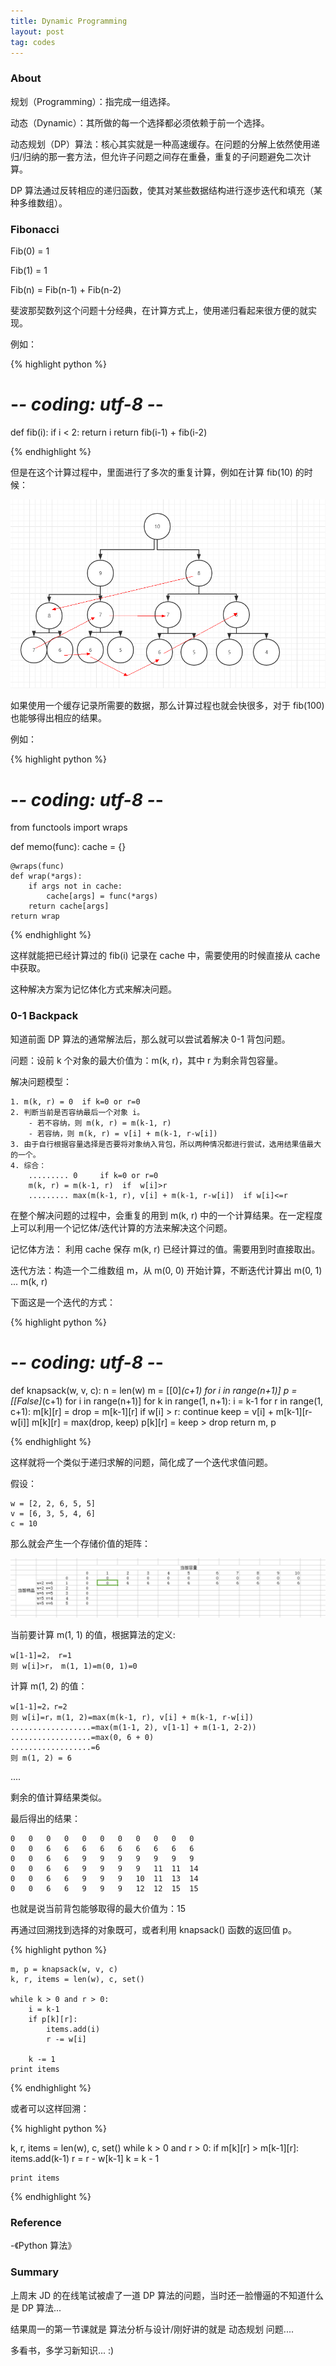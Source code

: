 ```yaml
---
title: Dynamic Programming
layout: post
tag: codes
---
```


### About

规划（Programming）：指完成一组选择。

动态（Dynamic）：其所做的每一个选择都必须依赖于前一个选择。

动态规划（DP）算法：核心其实就是一种高速缓存。在问题的分解上依然使用递归/归纳的那一套方法，但允许子问题之间存在重叠，重复的子问题避免二次计算。

DP 算法通过反转相应的递归函数，使其对某些数据结构进行逐步迭代和填充（某种多维数组）。


### Fibonacci

Fib(0) = 1

Fib(1) = 1

Fib(n) = Fib(n-1) + Fib(n-2)

斐波那契数列这个问题十分经典，在计算方式上，使用递归看起来很方便的就实现。

例如：

{% highlight python %}

# -*- coding: utf-8 -*-


def fib(i):
    if i < 2: return i
    return fib(i-1) + fib(i-2)

{% endhighlight %}


但是在这个计算过程中，里面进行了多次的重复计算，例如在计算 fib(10) 的时候：

![image](/images/dp_1.png)

如果使用一个缓存记录所需要的数据，那么计算过程也就会快很多，对于 fib(100) 也能够得出相应的结果。

例如：

{% highlight python %}

# -*- coding: utf-8 -*-

from functools import wraps


def memo(func):
    cache = {}

    @wraps(func)
    def wrap(*args):
        if args not in cache:
            cache[args] = func(*args)
        return cache[args]
    return wrap

{% endhighlight %}

这样就能把已经计算过的 fib(i) 记录在 cache 中，需要使用的时候直接从 cache 中获取。

这种解决方案为记忆体化方式来解决问题。

### 0-1 Backpack

知道前面 DP 算法的通常解法后，那么就可以尝试着解决 0-1 背包问题。

问题：设前 k 个对象的最大价值为：m(k, r)，其中 r 为剩余背包容量。

解决问题模型：

	1. m(k, r) = 0  if k=0 or r=0
	2. 判断当前是否容纳最后一个对象 i。
		- 若不容纳，则 m(k, r) = m(k-1, r)
		- 若容纳，则 m(k, r) = v[i] + m(k-1, r-w[i])
	3. 由于自行根据容量选择是否要将对象纳入背包，所以两种情况都进行尝试，选用结果值最大的一个。
	4. 综合： 
		......... 0     if k=0 or r=0
		m(k, r) = m(k-1, r)  if  w[i]>r
		......... max(m(k-1, r), v[i] + m(k-1, r-w[i])  if w[i]<=r

在整个解决问题的过程中，会重复的用到 m(k, r) 中的一个计算结果。在一定程度上可以利用一个记忆体/迭代计算的方法来解决这个问题。

记忆体方法： 利用 cache 保存 m(k, r) 已经计算过的值。需要用到时直接取出。

迭代方法：构造一个二维数组 m，从 m(0, 0) 开始计算，不断迭代计算出 m(0, 1) ... m(k, r)

下面这是一个迭代的方式： 

{% highlight python %}

# -*- coding: utf-8 -*-

def knapsack(w, v, c):
    n = len(w)
    m = [[0]*(c+1) for i in range(n+1)]
    p = [[False]*(c+1) for i in range(n+1)]
    for k in range(1, n+1):
        i = k-1
        for r in range(1, c+1):
            m[k][r] = drop = m[k-1][r]
            if w[i] > r:
                continue
            keep = v[i] + m[k-1][r-w[i]]
            m[k][r] = max(drop, keep)
            p[k][r] = keep > drop
    return m, p

{% endhighlight %}


这样就将一个类似于递归求解的问题，简化成了一个迭代求值问题。

假设：

	w = [2, 2, 6, 5, 5]
	v = [6, 3, 5, 4, 6]
	c = 10

那么就会产生一个存储价值的矩阵：

![image](/images/dp_2.png)

当前要计算 m(1, 1) 的值，根据算法的定义:
	
	w[1-1]=2， r=1
	则 w[i]>r， m(1, 1)=m(0, 1)=0

计算 m(1, 2) 的值：
	
	w[1-1]=2，r=2
	则 w[i]=r，m(1, 2)=max(m(k-1, r), v[i] + m(k-1, r-w[i])
	..................=max(m(1-1, 2), v[1-1] + m(1-1, 2-2))
	..................=max(0, 6 + 0)
	..................=6
	则 m(1, 2) = 6

....

剩余的值计算结果类似。

最后得出的结果：

	0	0	0	0	0	0	0	0	0	0	0
	0	0	6	6	6	6	6	6	6	6	6
	0	0	6	6	9	9	9	9	9	9	9
	0	0	6	6	9	9	9	9	11	11	14
	0	0	6	6	9	9	9	10	11	13	14
	0	0	6	6	9	9	9	12	12	15	15

也就是说当前背包能够取得的最大价值为：15

再通过回溯找到选择的对象既可，或者利用 knapsack() 函数的返回值 p。

{% highlight python %}

    m, p = knapsack(w, v, c)
    k, r, items = len(w), c, set()

    while k > 0 and r > 0:
        i = k-1
        if p[k][r]:
            items.add(i)
            r -= w[i]

        k -= 1
    print items

{% endhighlight %}

或者可以这样回溯：

{% highlight python %}

   k, r, items = len(w), c, set()
    while k > 0 and r > 0:
        if m[k][r] > m[k-1][r]:
            items.add(k-1)
            r = r - w[k-1]
        k = k - 1

    print items

{% endhighlight %}


### Reference

-《Python 算法》

### Summary

上周末 JD 的在线笔试被虐了一道 DP 算法的问题，当时还一脸懵逼的不知道什么是 DP 算法...

结果周一的第一节课就是 算法分析与设计/刚好讲的就是 动态规划 问题....

多看书，多学习新知识... :)